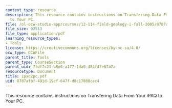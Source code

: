 ```yaml
---
content_type: resource
description: This resource contains instructions on Transfering Data From Your iPAQ
  to Your PC.
file: /ol-ocw-studio-app/courses/12-114-field-geology-i-fall-2005/8707afbf491d19cf647fd8c17808cec4_ipaq2pc.pdf
file_size: 92513
file_type: application/pdf
learning_resource_types:
- Tools
license: https://creativecommons.org/licenses/by-nc-sa/4.0/
ocw_type: OCWFile
parent_title: Tools
parent_type: CourseSection
parent_uid: 7fdf7c21-b8e8-a177-1da0-484f47e67a7a
resourcetype: Document
title: ipaq2pc.pdf
uid: 8707afbf-491d-19cf-647f-d8c17808cec4
---
```

This resource contains instructions on Transfering Data From Your iPAQ to Your PC.